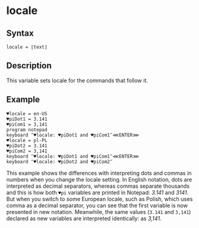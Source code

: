 # locale

## Syntax

```G1ANT
locale = ⟦text⟧
```

## Description

This variable sets locale for the commands that follow it.

## Example

```G1ANT
♥locale = en-US
♥piDot1 = 3.141
♥piCom1 = 3,141
program notepad
keyboard ‴♥locale: ♥piDot1 and ♥piCom1‴⋘ENTER⋙
♥locale = pl-PL
♥piDot2 = 3.141
♥piCom2 = 3,141
keyboard ‴♥locale: ♥piDot1 and ♥piCom1‴⋘ENTER⋙
keyboard ‴♥locale: ♥piDot2 and ♥piCom2‴
```

This example shows the differences with interpreting dots and commas in numbers when you change the locale setting. In English notation, dots are interpreted as decimal separators, whereas commas separate thousands and this is how both `♥pi` variables are printed in Notepad: *3.141* and *3141*. But when you switch to some European locale, such as Polish, which uses comma as a decimal separator, you can see that the first variable is now presented in new notation. Meanwhile, the same values (`3.141` and `3,141`) declared as new variables are interpreted identically: as *3,141*.